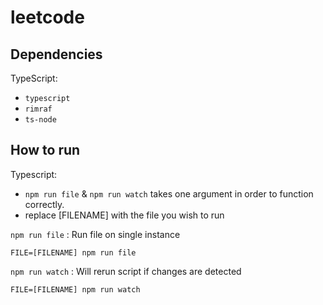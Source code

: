 # leetcode

## Dependencies
TypeScript:
- `typescript`
- `rimraf`
- `ts-node`

## How to run
Typescript:
- `npm run file` & `npm run watch` takes one argument in order to function correctly.
- replace [FILENAME] with the file you wish to run

`npm run file` : Run file on single instance
```
FILE=[FILENAME] npm run file
```

`npm run watch` : Will rerun script if changes are detected
```
FILE=[FILENAME] npm run watch
```
